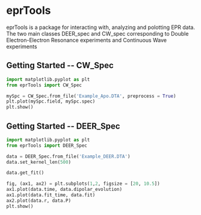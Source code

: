 # eprTools

eprTools is a package for interacting with, analyzing and polotting EPR data.
The two main classes DEER_spec and CW_spec corresponding to Double Electron-Electron Resonance experiments and Continuous Wave experiments

## Getting Started -- CW_Spec

```python
import matplotlib.pyplot as plt
from eprTools import CW_Spec

mySpc = CW_Spec.from_file('Example_Apo.DTA', preprocess = True)
plt.plot(mySpc.field, mySpc.spec)
plt.show()
```

## Getting Started -- DEER_Spec

```python
import matplotlib.pyplot as plt
from eprTools import DEER_Spec

data = DEER_Spec.from_file('Example_DEER.DTA')
data.set_kernel_len(500)

data.get_fit()

fig, (ax1, ax2) = plt.subplots(1,2, figsize = [20, 10.5])
ax1.plot(data.time, data.dipolar_evolution)
ax1.plot(data.fit_time, data.fit)
ax2.plot(data.r, data.P)
plt.show()
```


